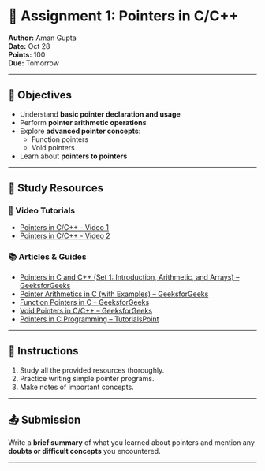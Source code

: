 # 🧮 Assignment 1: Pointers in C/C++

**Author:** Aman Gupta  
**Date:** Oct 28  
**Points:** 100  
**Due:** Tomorrow  

---

## 🎯 Objectives

- Understand **basic pointer declaration and usage**  
- Perform **pointer arithmetic operations**  
- Explore **advanced pointer concepts**:
  - Function pointers  
  - Void pointers  
- Learn about **pointers to pointers**

---

## 📖 Study Resources

### 🎥 Video Tutorials
- [Pointers in C/C++ - Video 1](https://www.youtube.com/watch?v=h-HBipu_1P0)  
- [Pointers in C/C++ - Video 2](https://www.youtube.com/watch?v=d3kd5KbGB48)

### 📚 Articles & Guides
- [Pointers in C and C++ (Set 1: Introduction, Arithmetic, and Arrays) – GeeksforGeeks](https://www.geeksforgeeks.org/pointers-in-c-and-c-set-1-introduction-arithmetic-and-array)  
- [Pointer Arithmetics in C (with Examples) – GeeksforGeeks](https://www.geeksforgeeks.org/pointer-arithmetics-in-c-with-examples/)  
- [Function Pointers in C – GeeksforGeeks](https://www.geeksforgeeks.org/function-pointer-in-c/)  
- [Void Pointers in C/C++ – GeeksforGeeks](https://www.geeksforgeeks.org/void-pointer-c-cpp/)  
- [Pointers in C Programming – TutorialsPoint](https://www.tutorialspoint.com/cprogramming/c_pointers.htm)

---

## 📝 Instructions

1. Study all the provided resources thoroughly.  
2. Practice writing simple pointer programs.  
3. Make notes of important concepts.  

---

## 📤 Submission

Write a **brief summary** of what you learned about pointers and mention any **doubts or difficult concepts** you encountered.

---
